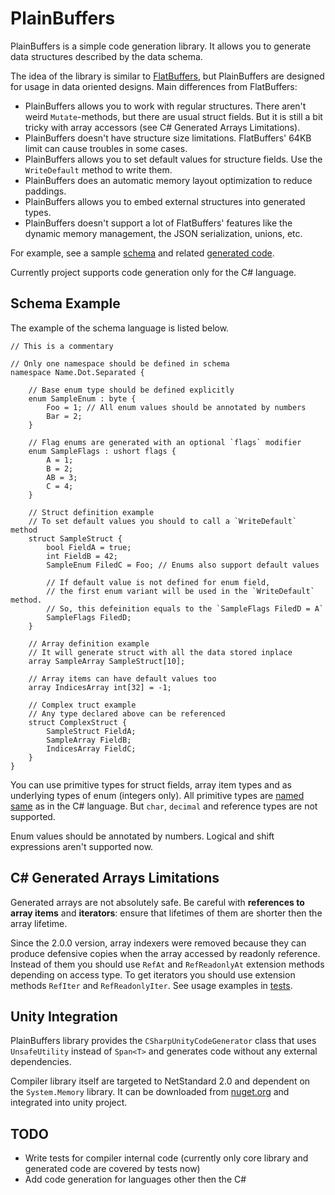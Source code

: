 # PlainBuffers

PlainBuffers is a simple code generation library.
It allows you to generate data structures described by the data schema.

The idea of the library is similar to [FlatBuffers](https://github.com/google/flatbuffers),
but PlainBuffers are designed for usage in data oriented designs.
Main differences from FlatBuffers:
- PlainBuffers allows you to work with regular structures.
There aren't weird `Mutate`-methods, but there are usual struct fields. But it is still a bit tricky with array accessors (see C# Generated Arrays Limitations).
- PlainBuffers doesn't have structure size limitations. FlatBuffers' 64KB limit can cause troubles in some cases.
- PlainBuffers allows you to set default values for structure fields. Use the `WriteDefault` method to write them.
- PlainBuffers does an automatic memory layout optimization to reduce paddings.
- PlainBuffers allows you to embed external structures into generated types.
- PlainBuffers doesn't support a lot of FlatBuffers' features like the dynamic memory management, the JSON serialization, unions, etc.

For example, see a sample [schema](PlainBuffers.Tests/Generated/Schema.pbs)
and related [generated code](PlainBuffers.Tests/Generated/Schema.cs).

Currently project supports code generation only for the C# language.

## Schema Example

The example of the schema language is listed below.

```
// This is a commentary

// Only one namespace should be defined in schema
namespace Name.Dot.Separated {

    // Base enum type should be defined explicitly
    enum SampleEnum : byte {
        Foo = 1; // All enum values should be annotated by numbers
        Bar = 2;
    }
    
    // Flag enums are generated with an optional `flags` modifier
    enum SampleFlags : ushort flags {
        A = 1;
        B = 2;
        AB = 3;
        C = 4;
    }
    
    // Struct definition example
    // To set default values you should to call a `WriteDefault` method
    struct SampleStruct {
        bool FieldA = true;
        int FieldB = 42;
        SampleEnum FiledC = Foo; // Enums also support default values
        
        // If default value is not defined for enum field,
        // the first enum variant will be used in the `WriteDefault` method.
        // So, this defeinition equals to the `SampleFlags FiledD = A`
        SampleFlags FiledD;
    }
    
    // Array definition example
    // It will generate struct with all the data stored inplace
    array SampleArray SampleStruct[10];
    
    // Array items can have default values too
    array IndicesArray int[32] = -1;
    
    // Complex truct example
    // Any type declared above can be referenced
    struct ComplexStruct {
        SampleStruct FieldA;
        SampleArray FieldB;
        IndicesArray FieldC;
    }
}
```

You can use primitive types for struct fields, array item types and as underlying types of enum (integers only).
All primitive types are [named same](https://docs.microsoft.com/en-us/dotnet/csharp/language-reference/builtin-types/built-in-types) 
as in the C# language. But `char`, `decimal` and reference types are not supported.

Enum values should be annotated by numbers. Logical and shift expressions aren't supported now.

## C# Generated Arrays Limitations

Generated arrays are not absolutely safe. Be careful with **references to array items** and **iterators**:
ensure that lifetimes of them are shorter then the array lifetime.

Since the 2.0.0 version, array indexers were removed because they can produce defensive copies when the array accessed by readonly reference.
Instead of them you should use `RefAt` and `RefReadonlyAt` extension methods depending on access type.
To get iterators you should use extension methods `RefIter` and `RefReadonlyIter`.
See usage examples in [tests](PlainBuffers.Tests/GeneratedCodeTests.cs#L43).

## Unity Integration

PlainBuffers library provides the `CSharpUnityCodeGenerator` class that uses `UnsafeUtility` instead of `Span<T>` and generates code without any external dependencies. 

Compiler library itself are targeted to NetStandard 2.0 and dependent on the `System.Memory` library.
It can be downloaded from [nuget.org](https://www.nuget.org/packages/System.Memory/) and integrated into unity project.

## TODO

- Write tests for compiler internal code (currently only core library and generated code are covered by tests now)
- Add code generation for languages other then the C#
